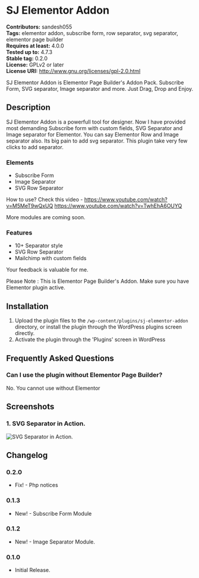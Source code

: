 # SJ Elementor Addon #

**Contributors:** sandesh055  
**Tags:** elementor addon, subscribe form, row separator, svg separator, elementor page builder  
**Requires at least:** 4.0.0  
**Tested up to:** 4.7.3  
**Stable tag:** 0.2.0  
**License:** GPLv2 or later  
**License URI:** http://www.gnu.org/licenses/gpl-2.0.html  

SJ Elementor Addon is Elementor Page Builder's Addon Pack. Subscribe Form, SVG separator, Image separator and more. Just Drag, Drop and Enjoy.

## Description ##

SJ Elementor Addon is a powerfull tool for designer. Now I have provided most demanding Subscribe form with custom fields, SVG Separator and Image separator for Elementor. You can say Elementor Row and Image separator also. Its big pain to add svg separator. This plugin take very few clicks to add separator.

### Elements
* Subscribe Form
* Image Separator
* SVG Row Separator

How to use? Check this video - 
https://www.youtube.com/watch?v=M5MeT9wQxUQ
https://www.youtube.com/watch?v=TwhEhA6OUYQ

More modules are coming soon.

### Features
* 10+ Separator style
* SVG Row Separator
* Mailchimp with custom fields

Your feedback is valuable for me.

Please Note : This is Elementor Page Builder's Addon. Make sure you have Elementor plugin active.

## Installation ##

1. Upload the plugin files to the `/wp-content/plugins/sj-elementor-addon` directory, or install the plugin through the WordPress plugins screen directly.
2. Activate the plugin through the 'Plugins' screen in WordPress

## Frequently Asked Questions ##

### Can I use the plugin without Elementor Page Builder? ###

No. You cannot use without Elementor

## Screenshots ##

### 1. SVG Separator in Action. ###
![SVG Separator in Action.](http://ps.w.org/sj-elementor-addon/assets/screenshot-1.png)


## Changelog ##

### 0.2.0 ###
* Fix! - Php notices

### 0.1.3 ###
* New! - Subscribe Form Module

### 0.1.2 ###
* New! - Image Separator Module.

### 0.1.0 ###
* Initial Release.